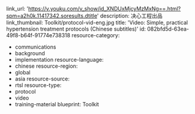 link_url: 'https://v.youku.com/v_show/id_XNDUxMjcyMzMxNg==.html?spm=a2h0k.11417342.soresults.dtitle'
description: 决心工程出品
link_thumbnail: Toolkit/protocol-vid-eng.jpg
title: 'Video: Simple, practical hypertension treatment protocols (Chinese subtitles)'
id: 082bfd5d-63ea-49f8-b64f-91774e738318
resource-category:
  - communications
  - background
  - implementation
resource-language:
  - chinese
resource-region:
  - global
  - asia
resource-source:
  - rtsl
resource-type:
  - protocol
  - video
  - training-material
blueprint: Toolkit
